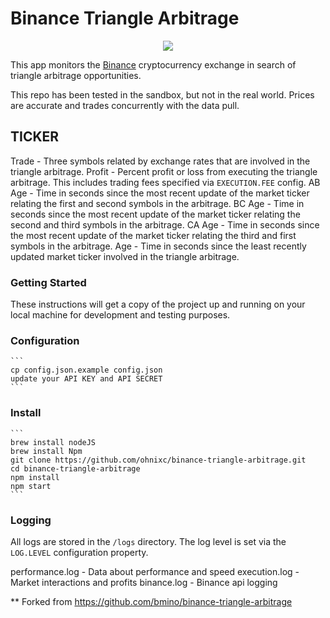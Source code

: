 # Binance Triangle Arbitrage

<p align="center">
    <img src="https://github.com/bmino/binance-triangle-arbitrage/blob/master/src/resources/mainDisplay.png">
</p>

This app monitors the [Binance](https://www.binance.com) cryptocurrency exchange in search of triangle arbitrage opportunities.

This repo has been tested in the sandbox, but not in the real world. Prices are accurate and trades concurrently with the data pull.

## TICKER
Trade - Three symbols related by exchange rates that are involved in the triangle arbitrage.
Profit - Percent profit or loss from executing the triangle arbitrage. This includes trading fees specified via `EXECUTION.FEE` config.
AB Age - Time in seconds since the most recent update of the market ticker relating the first and second symbols in the arbitrage.
BC Age - Time in seconds since the most recent update of the market ticker relating the second and third symbols in the arbitrage.
CA Age - Time in seconds since the most recent update of the market ticker relating the third and first symbols in the arbitrage.
Age - Time in seconds since the least recently updated market ticker involved in the triangle arbitrage.

### Getting Started
These instructions will get a copy of the project up and running on your local machine for development and testing purposes.

### Configuration
    ```
    cp config.json.example config.json
    update your API KEY and API SECRET
    ```

### Install
    ```
    brew install nodeJS
    brew install Npm
    git clone https://github.com/ohnixc/binance-triangle-arbitrage.git
    cd binance-triangle-arbitrage
    npm install
    npm start
    ```

### Logging
All logs are stored in the `/logs` directory. The log level is set via the `LOG.LEVEL` configuration property.

performance.log - Data about performance and speed
execution.log - Market interactions and profits
binance.log - Binance api logging


** Forked from https://github.com/bmino/binance-triangle-arbitrage

